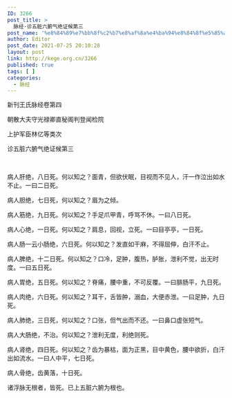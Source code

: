 ```yaml
---
ID: 3266
post_title: >
  脉经·诊五脏六腑气绝证候第三
post_name: '%e8%84%89%e7%bb%8f%c2%b7%e8%af%8a%e4%ba%94%e8%84%8f%e5%85%ad%e8%85%91%e6%b0%94%e7%bb%9d%e8%af%81%e5%80%99%e7%ac%ac%e4%b8%89'
author: Editor
post_date: 2021-07-25 20:10:28
layout: post
link: http://kege.org.cn/3266
published: true
tags: [ ]
categories:
  - 脉经
---
```

新刊王氏脉经卷第四

朝散大夫守光禄卿直秘阁判登闻检院

上护军臣林亿等类次

诊五脏六腑气绝证候第三

&nbsp;

病人肝绝，八日死。何以知之？面青，但欲伏眠，目视而不见人，汗<span class="emphasis_small">一作泣</span>出如水不止。<span class="emphasis_small">一曰二日死。</span>
<p class="content">病人胆绝，七日死，何以知之？眉为之倾。</p>
<p class="content">病人筋绝，九日死。何以知之？手足爪甲青，呼骂不休。<span class="emphasis_small">一曰八日死。</span></p>
<p class="content">病人心绝，一日死。何以知之？肩息，回视，立死。<span class="emphasis_small">一曰目亭亭，一日死。</span></p>
<p class="content">病人肠<span class="emphasis_small">一云小肠</span>绝，六日死。何以知之？发直如干麻，不得屈伸，白汗不止。</p>
<p class="content">病人脾绝，十二日死。何以知之？口冷，足肿，腹热，胪胀，泄利不觉，出无时度。<span class="emphasis_small">一曰五日死。</span></p>
<p class="content">病人胃绝，五日死。何以知之？脊痛，腰中重，不可反覆。<span class="emphasis_small">一曰腓肠平，九日死。</span></p>
<p class="content">病人肉绝，六日死。何以知之？耳干，舌皆肿，溺血，大便赤泄。<span class="emphasis_small">一曰足肿，九日死。</span></p>
<p class="content">病人肺绝，三日死，何以知之？口张，但气出而不还。<span class="emphasis_small">一曰鼻口虚张短气。</span></p>
<p class="content">病人大肠绝，不治。何以知之？泄利无度，利绝则死。</p>
<p class="content">病人肾绝，四日死。何以知之？齿为暴枯，面为正黑，目中黄色，腰中欲折，白汗出如流水。<span class="emphasis_small">一曰人中平，七日死。</span></p>
<p class="content">病人骨绝，齿黄落，十日死。</p>
<p class="content">诸浮脉无根者，皆死。已上五脏六腑为根也。</p>